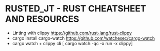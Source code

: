 # RUSTED_JT - RUST CHEATSHEET AND RESOURCES

- Linting with clippy     https://github.com/rust-lang/rust-clippy
- cargo install cargo-watch    https://github.com/watchexec/cargo-watch
- cargo watch + clippy       cli [ cargo watch -qc -x run -x clippy]

